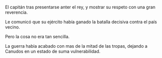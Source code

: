 El capitán tras presentarse anter el rey, y mostrar su respeto con una gran reverencia.

Le comunicó que su ejército había ganado la batalla decisiva contra el país vecino.

Pero la cosa no era tan sencilla. 

La guerra habia acabado con mas de la mitad de las tropas, dejando a Canudos en un estado de suma vulnerabilidad.
